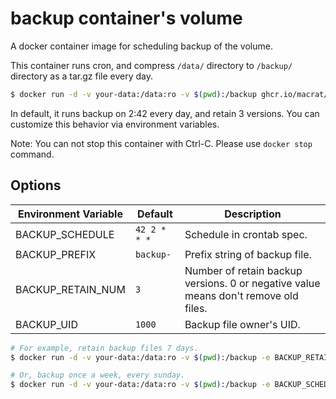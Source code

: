 backup container's volume
=========================

A docker container image for scheduling backup of the volume.

This container runs cron, and compress `/data/` directory to `/backup/` directory as a tar.gz file every day.

``` bash
$ docker run -d -v your-data:/data:ro -v $(pwd):/backup ghcr.io/macrat/volume-backup
```

In default, it runs backup on 2:42 every day, and retain 3 versions.
You can customize this behavior via environment variables.

Note: You can not stop this container with Ctrl-C. Please use `docker stop` command.


## Options

| Environment Variable | Default      | Description                                                                         |
|----------------------|--------------|-------------------------------------------------------------------------------------|
| BACKUP_SCHEDULE      | `42 2 * * *` | Schedule in crontab spec.                                                           |
| BACKUP_PREFIX        | `backup-`    | Prefix string of backup file.                                                       |
| BACKUP_RETAIN_NUM    | `3`          | Number of retain backup versions. 0 or negative value means don't remove old files. |
| BACKUP_UID           | `1000`       | Backup file owner's UID.                                                            |

``` bash
# For example, retain backup files 7 days.
$ docker run -d -v your-data:/data:ro -v $(pwd):/backup -e BACKUP_RETAIN_NUM=7 ghcr.io/macrat/volume-backup

# Or, backup once a week, every sunday.
$ docker run -d -v your-data:/data:ro -v $(pwd):/backup -e BACKUP_SCHEDULE='0 0 * * 0' ghcr.io/macrat/volume-backup
```
